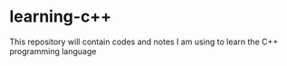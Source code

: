 # learning-c++
This repository will contain codes and notes I am using to learn the C++ programming language

